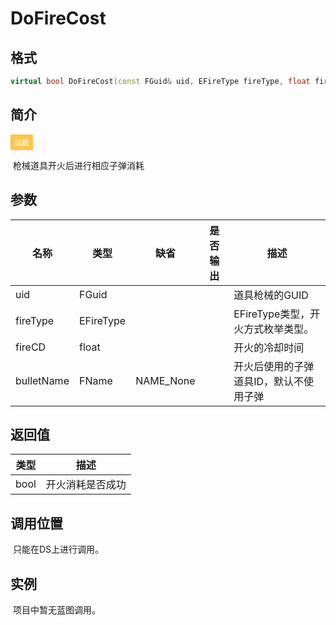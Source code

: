 # DoFireCost

## 格式

```C++
virtual bool DoFireCost(const FGuid& uid, EFireType fireType, float fireCD, FName bulletName = NAME_None);
```

## 简介

<span style="padding: 4px 6px; font-size: 12px; display: inline-block; color: #FFFFFF; background: #FFC547;">函数</span>

​	枪械道具开火后进行相应子弹消耗

## 参数

| 名称       | 类型      | 缺省      | 是否输出 | 描述                                   |
| ---------- | --------- | --------- | -------- | -------------------------------------- |
| uid        | FGuid     |           |          | 道具枪械的GUID                         |
| fireType   | EFireType |           |          | EFireType类型，开火方式枚举类型。      |
| fireCD     | float     |           |          | 开火的冷却时间                         |
| bulletName | FName     | NAME_None |          | 开火后使用的子弹道具ID，默认不使用子弹 |

## 返回值

| 类型 | 描述             |
| ---- | ---------------- |
| bool | 开火消耗是否成功 |

## 调用位置

​	只能在DS上进行调用。

## 实例

​	项目中暂无蓝图调用。

